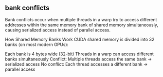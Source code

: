 
## bank conflicts

Bank conflicts occur when multiple threads in a warp try to access different addresses within the same memory bank of shared memory simultaneously, causing serialized access instead of parallel access.

How Shared Memory Banks Work
CUDA shared memory is divided into 32 banks (on most modern GPUs):

Each bank is 4 bytes wide (32-bit)
Threads in a warp can access different banks simultaneously
Conflict: Multiple threads access the same bank → serialized access
No conflict: Each thread accesses a different bank → parallel access